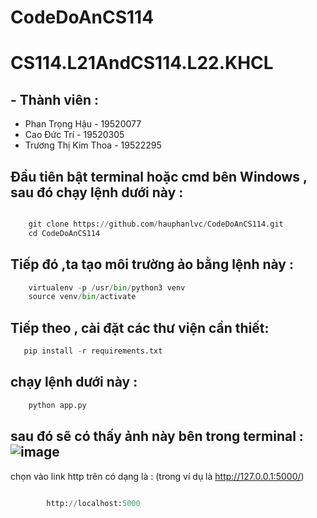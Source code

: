 # CodeDoAnCS114
# CS114.L21AndCS114.L22.KHCL

## - Thành viên  :
+ Phan Trọng Hậu - 19520077
+ Cao Đức Trí - 19520305
+  Trương Thị Kim Thoa - 19522295
## Đầu tiên bật terminal hoặc cmd bên Windows , sau đó chạy lệnh dưới này :

```python

    git clone https://github.com/hauphanlvc/CodeDoAnCS114.git  
    cd CodeDoAnCS114
```
## Tiếp đó ,ta tạo môi trường ảo bằng lệnh này :

```python
    virtualenv -p /usr/bin/python3 venv    
    source venv/bin/activate
```

## Tiếp theo , cài đặt các thư viện cần thiết:

```python
   pip install -r requirements.txt 
```


## chạy lệnh dưới này :

```python
    python app.py
```
## sau đó sẽ có thấy ảnh này bên trong terminal : ![image](https://user-images.githubusercontent.com/34708839/129343942-26e29a46-830b-4732-bc8d-5a74dfa19e9e.png)
chọn vào link http trên có dạng là : (trong ví dụ là http://127.0.0.1:5000/)

```python

        http://localhost:5000
```
